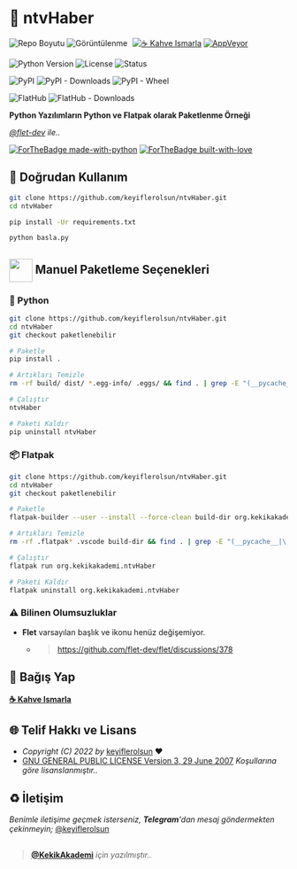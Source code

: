 # 📰 ntvHaber

![Repo Boyutu](https://img.shields.io/github/repo-size/keyiflerolsun/ntvHaber?logo=git&logoColor=white)
![Görüntülenme](https://hits.seeyoufarm.com/api/count/incr/badge.svg?url=https://github.com/keyiflerolsun/ntvHaber&title=Görüntülenme)
<a href="https://KekikAkademi.org/Kahve" target="_blank"><img src="https://img.shields.io/badge/☕️-Kahve Ismarla-ffdd00" title="☕️ Kahve Ismarla" style="padding-left:5px;"></a>
[![AppVeyor](https://ci.appveyor.com/api/projects/status/o1351onjr97789ea?svg=true)](https://ci.appveyor.com/project/keyiflerolsun/ntvHaber)

![Python Version](https://img.shields.io/pypi/pyversions/ntvHaber?logo=python&logoColor=white)
![License](https://img.shields.io/pypi/l/ntvHaber?logo=gnu&logoColor=white)
![Status](https://img.shields.io/pypi/status/ntvHaber?logo=windowsterminal&logoColor=white)

![PyPI](https://img.shields.io/pypi/v/ntvHaber?logo=pypi&logoColor=white)
![PyPI - Downloads](https://img.shields.io/pypi/dm/ntvHaber?logo=pypi&logoColor=white)
![PyPI - Wheel](https://img.shields.io/pypi/wheel/ntvHaber?logo=pypi&logoColor=white)

![FlatHub](https://img.shields.io/flathub/v/org.kekikakademi.ntvHaber?logo=flathub&logoColor=white)
![FlatHub - Downloads](https://img.shields.io/flathub/downloads/org.kekikakademi.ntvHaber?logo=flathub&logoColor=white)

**Python Yazılımların Python ve Flatpak olarak Paketlenme Örneği**

_[@flet-dev](https://github.com/flet-dev) ile.._

[![ForTheBadge made-with-python](https://ForTheBadge.com/images/badges/made-with-python.svg)](https://www.python.org/)
[![ForTheBadge built-with-love](https://ForTheBadge.com/images/badges/built-with-love.svg)](https://GitHub.com/keyiflerolsun/)

## 🚀 Doğrudan Kullanım

```bash
git clone https://github.com/keyiflerolsun/ntvHaber.git
cd ntvHaber

pip install -Ur requirements.txt

python basla.py
```

## <img src="https://www.akashtrehan.com/assets/images/emoji/terminal.png" height="42" align="center"> Manuel Paketleme Seçenekleri

### 🐍 Python

```bash
git clone https://github.com/keyiflerolsun/ntvHaber.git
cd ntvHaber
git checkout paketlenebilir

# Paketle
pip install .

# Artıkları Temizle
rm -rf build/ dist/ *.egg-info/ .eggs/ && find . | grep -E "(__pycache__|\.pyc|\.pyo$)" | xargs rm -rf

# Çalıştır
ntvHaber

# Paketi Kaldır
pip uninstall ntvHaber
```

### 📦 Flatpak

```bash
git clone https://github.com/keyiflerolsun/ntvHaber.git
cd ntvHaber
git checkout paketlenebilir

# Paketle
flatpak-builder --user --install --force-clean build-dir org.kekikakademi.ntvHaber.yml

# Artıkları Temizle
rm -rf .flatpak* .vscode build-dir && find . | grep -E "(__pycache__|\.pyc|\.pyo$)" | xargs rm -rf

# Çalıştır
flatpak run org.kekikakademi.ntvHaber

# Paketi Kaldır
flatpak uninstall org.kekikakademi.ntvHaber
```

### ⚠️ Bilinen Olumsuzluklar

- **Flet** varsayılan başlık ve ikonu henüz değişemiyor.
    - > https://github.com/flet-dev/flet/discussions/378


## 💸 Bağış Yap

**[☕️ Kahve Ismarla](https://KekikAkademi.org/Kahve)**

## 🌐 Telif Hakkı ve Lisans

* *Copyright (C) 2022 by* [keyiflerolsun](https://github.com/keyiflerolsun) ❤️️
* [GNU GENERAL PUBLIC LICENSE Version 3, 29 June 2007](https://github.com/keyiflerolsun/ntvHaber/blob/master/LICENSE) *Koşullarına göre lisanslanmıştır..*

## ♻️ İletişim

*Benimle iletişime geçmek isterseniz, **Telegram**'dan mesaj göndermekten çekinmeyin;* [@keyiflerolsun](https://t.me/KekikKahve)

##

> **[@KekikAkademi](https://t.me/KekikAkademi)** *için yazılmıştır..*
